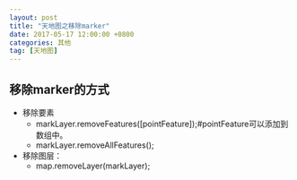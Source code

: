 ```yaml
---
layout: post
title: "天地图之移除marker"
date: 2017-05-17 12:00:00 +0800
categories: 其他
tag: [天地图]
---   
```


## 移除marker的方式
- 移除要素
    + markLayer.removeFeatures([pointFeature]);#pointFeature可以添加到数组中。
    + markLayer.removeAllFeatures();
- 移除图层：
    + map.removeLayer(markLayer);
